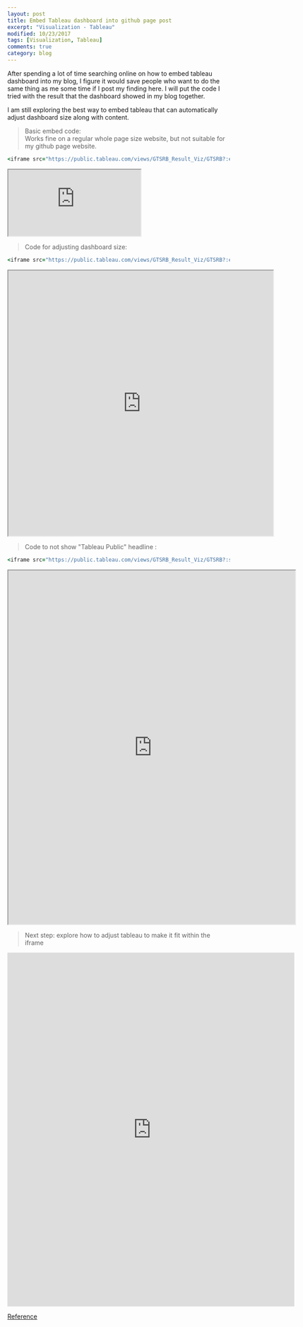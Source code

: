 ```yaml
---
layout: post
title: Embed Tableau dashboard into github page post
excerpt: "Visualization - Tableau"
modified: 10/23/2017
tags: [Visualization, Tableau]
comments: true
category: blog
---  
```


After spending a lot of time searching online on how to embed tableau dashboard into my blog, I figure it would save people who want to do the same thing as me some time if I post my finding here. I will put the code I tried with the result that the dashboard showed in my blog together. 

I am still exploring the best way to embed tableau that can automatically adjust dashboard size along with content.


>Basic embed code:  
Works fine on a regular whole page size website, but not suitable for my github page website.

~~~ ruby
<iframe src="https://public.tableau.com/views/GTSRB_Result_Viz/GTSRB?:embed=true&:display_count=true"></iframe>
~~~  
<iframe src="https://public.tableau.com/views/GTSRB_Result_Viz/GTSRB?:embed=true&:display_count=yes"></iframe>



>Code for adjusting dashboard size:    

~~~ ruby
<iframe src="https://public.tableau.com/views/GTSRB_Result_Viz/GTSRB?:embed=true&:display_count=true" width = '600' height = '600'></iframe>
~~~  
<iframe src="https://public.tableau.com/views/GTSRB_Result_Viz/GTSRB?:embed=true&:display_count=true" width = '600' height = '600'></iframe>  



>Code to not show "Tableau Public" headline :  

~~~ ruby
<iframe src="https://public.tableau.com/views/GTSRB_Result_Viz/GTSRB?:showVizHome=no&:embed=true&:display_count=true" width = '650' height = '800'></iframe>
~~~  
<iframe src="https://public.tableau.com/views/GTSRB_Result_Viz/GTSRB?:showVizHome=no&:embed=true&:display_count=true" width = '650' height = '800'></iframe>  


>Next step: explore how to adjust tableau to make it fit within the iframe  
<iframe seamless frameborder="0" scrolling="no" src="https://public.tableau.com/views/GTSRB_Result_Viz/GTSRB?:showVizHome=no&:embed=true&:display_count=true" width = '650' height = '800'></iframe>  



[Reference](http://kb.tableau.com/articles/howto/embedding-tableau-public-views-in-iframes)
